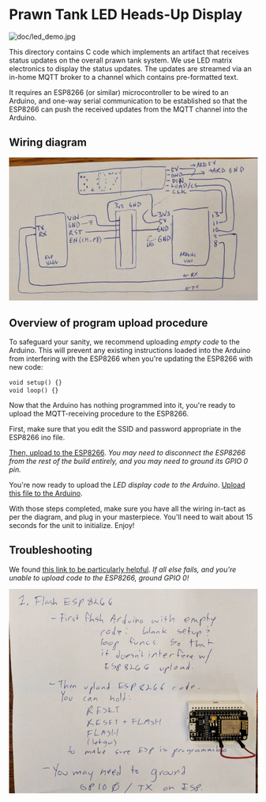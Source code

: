 # Prawn Tank LED Heads-Up Display

![doc/led_demo.jpg](doc/led_demo.jpg)

This directory contains C code which implements an artifact
that receives status updates on the overall prawn tank system.
We use LED matrix electronics to display the status updates.
The updates are streamed via an in-home MQTT broker to a 
channel which contains pre-formatted text.

It requires an ESP8266 (or similar) microcontroller to be
wired to an Arduino, and one-way serial communication to be
established so that the ESP8266 can push the received updates
from the MQTT channel into the Arduino.

## Wiring diagram

![This is how we wired up the ESP8266 and the Arduino](doc/LED_receiver_wiring.jpeg)

## Overview of program upload procedure

To safeguard your sanity, we recommend uploading *empty code* to the Arduino.  This will prevent any existing instructions loaded into the Arduino from interfering with the ESP8266 when you're updating the ESP8266 with new code:

```
void setup() {}
void loop() {}
```

Now that the Arduino has nothing programmed into it, you're ready to upload the MQTT-receiving procedure to the ESP8266.

First, make sure that you edit the SSID and password appropriate in the ESP8266 ino file.

[Then, upload to the ESP8266](esp8266_receiver/esp8266_receiver.ino).  _You may need to disconnect the ESP8266 from the rest of the build entirely, and you may need to ground its GPIO 0 pin._

You're now ready to upload the _LED display code to the Arduino_.  [Upload this file to the Arduino](arduino_led/arduino_led.ino).

With those steps completed, make sure you have all the wiring in-tact as per the diagram, and plug in your masterpiece.  You'll need to wait about 15 seconds for the unit to initialize.  Enjoy!

## Troubleshooting

We found [this link to be particularly helpful](https://randomnerdtutorials.com/esp8266-troubleshooting-guide/).  _If all else fails, and you're unable to upload code to the ESP8266, ground GPIO 0!_

![ESP troubleshooting crib notes](doc/esp_troubleshooting.jpeg)

